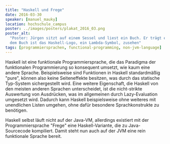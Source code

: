 ```yaml
---
title: "Haskell und Frege"
date: 2016-03-30
speaker: [manuel_mauky]
location: hochschule_campus
poster: ../images/posters/plakat_2016_03.png
poster_alt:
  "Poster: Jürgen sitzt auf einem Sessel und liest ein Buch. Er trägt eine Lese-Brille und schaut konzentriert aus. Auf
  dem Buch ist das Haskell-Logo, ein Lambda-Symbol, zusehen"
tags: [programmiersprachen, functional-programming, non-jvm-language]
---
```


Haskell ist eine funktionale Programmiersprache, die das Paradigma der funktionalen Programmierung so konsequent
umsetzt, wie kaum eine andere Sprache. Beispielsweise sind Funktionen in Haskell standardmäßig "pure", können also keine
Seiteneffekte besitzen, was durch das statische Typ-System sichergestellt wird. Eine weitere Eigenschaft, die Haskell
von den meisten anderen Sprachen unterscheidet, ist die nicht-strikte Auswertung von Ausdrücken, was im allgemeinen
durch Lazy-Evaluation umgesetzt wird. Dadurch kann Haskell beispielsweise ohne weiteres mit unendlichen Listen umgehen,
ohne dafür besondere Sprachkonstrukte zu benötigen.

Haskell selbst läuft nicht auf der Java-VM, allerdings existiert mit der Programmiersprache "Frege" eine
Haskell-Variante, die zu Java-Sourcecode kompiliert. Damit steht nun auch auf der JVM eine rein funktionale Sprache
bereit.
